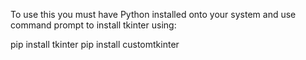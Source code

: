 To use this you must have Python installed onto your system and use command prompt to install tkinter using:

pip install tkinter
pip install customtkinter

